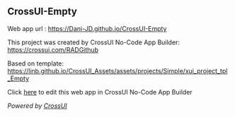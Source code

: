 ## CrossUI-Empty
Web app url : https://Dani-JD.github.io/CrossUI-Empty

This project was created by CrossUI No-Code App Builder: https://crossui.com/RADGithub

Based on template: https://linb.github.io/CrossUI_Assets/assets/projects/Simple/xui_project_tpl_Empty

Click [here](https://crossui.com/RADGithub/#!from=github&owner=Dani-JD&repo=CrossUI-Empty) to edit this web app in CrossUI No-Code App Builder

<i>Powered by [CrossUI](https://crossui.com)</i>
